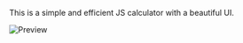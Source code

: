 This is a simple and efficient JS calculator with a beautiful UI.

![Preview](https://github.com/ashwinaggarwal/JSCalculator/blob/master/img/preview.png)
